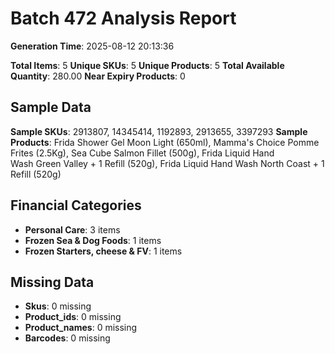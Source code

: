 # Batch 472 Analysis Report

**Generation Time**: 2025-08-12 20:13:36

**Total Items**: 5
**Unique SKUs**: 5
**Unique Products**: 5
**Total Available Quantity**: 280.00
**Near Expiry Products**: 0

## Sample Data
**Sample SKUs**: 2913807, 14345414, 1192893, 2913655, 3397293
**Sample Products**: Frida Shower Gel Moon Light (650ml), Mamma's Choice Pomme Frites (2.5Kg), Sea Cube Salmon Fillet (500g), Frida Liquid Hand Wash Green Valley + 1 Refill (520g), Frida Liquid Hand Wash North Coast + 1 Refill (520g)

## Financial Categories
- **Personal Care**: 3 items
- **Frozen Sea & Dog Foods**: 1 items
- **Frozen Starters, cheese & FV**: 1 items

## Missing Data
- **Skus**: 0 missing
- **Product_ids**: 0 missing
- **Product_names**: 0 missing
- **Barcodes**: 0 missing
